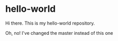 # hello-world
Hi there. This is my hello-world repository.

Oh, no! I've changed the master instead of this one
